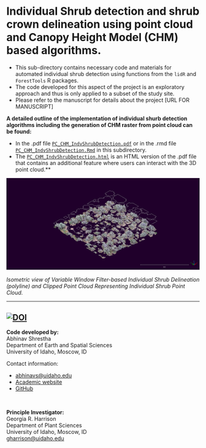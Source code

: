 # Individual Shrub detection and shrub crown delineation using point cloud and Canopy Height Model (CHM) based algorithms.

* This sub-directory contains necessary code and materials for automated individual shrub detection using functions from the `lidR` and `ForestTools` R packages. 
* The code developed for this aspect of the project is an exploratory approach and thus is only applied to a subset of the study site. 
* Please refer to the manuscript for details about the project [URL FOR MANUSCRIPT]

**A detailed outline of the implementation of individual shurb detection algorithms including the generation of CHM raster from point cloud can be found:** 
* In the .pdf file [`PC_CHM_IndvShrubDetection.pdf`](PC_CHM_IndvShrubDetection.pdf) or in the .rmd file [`PC_CHM_IndvShrubDetection.Rmd`](PC_CHM_IndvShrubDetection.Rmd) in this subdirectory. 
* The [`PC_CHM_IndvShrubDetection.html`](PC_CHM_IndvShrubDetection.html) is an HTML version of the .pdf file that contains an additional feature where users can interact with the 3D point cloud.**  

![Isometric view of Variable Window Filter-based Individual Shrub Delineation (polyline) and Clipped Point Cloud Representing Individual Shrub Point Cloud](Subset_CHM_AutomatedShrubDetection/Figures/VWF_DelineationsISO.bmp)  

<p><em>Isometric view of Variable Window Filter-based Individual Shrub Delineation (polyline) and Clipped Point Cloud Representing Individual Shrub Point Cloud.</em></p>  

-----------------------------
[![DOI](https://zenodo.org/badge/553770123.svg)](https://zenodo.org/doi/10.5281/zenodo.10309158)
-----------------------------
**Code developed by:**  
Abhinav Shrestha  
Department of Earth and Spatial Sciences  
University of Idaho, Moscow, ID

Contact information: 
* abhinavs@uidaho.edu 
* [Academic website]( https://abhinavshrestha-41.github.io/)  
* [GitHub](https://github.com/abhinavshrestha-41)

<br>

**Principle Investigator:**  
Georgia R. Harrison  
Department of Plant Sciences  
University of Idaho, Moscow, ID  
gharrison@uidaho.edu


